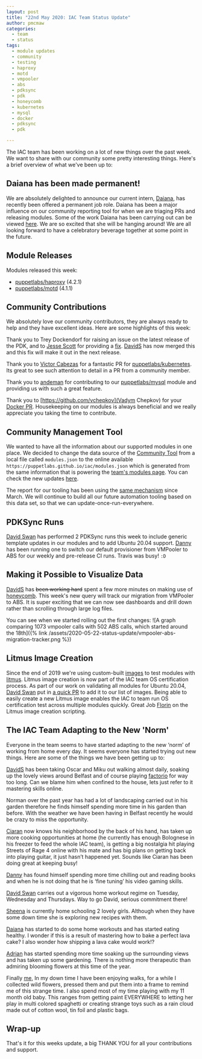 ```yaml
---
layout: post
title: "22nd May 2020: IAC Team Status Update"
author: pmcmaw
categories:
  - team
  - status
tags:
  - module updates
  - community
  - testing
  - haproxy
  - motd
  - vmpooler
  - abs
  - pdksync
  - pdk
  - honeycomb
  - kubernetes
  - mysql
  - docker
  - pdksync
  - pdk

---
```

The IAC team has been working on a lot of new things over the past week. We want to share with our community some pretty interesting things. Here's a brief overview of what we've been up to:

## Daiana has been made permanent!

We are absolutely delighted to announce our current intern, [Daiana](https://github.com/daianamezdrea), has recently been offered a permanent job role. Daiana has been a major influence on our community reporting tool for when we are triaging PRs and releasing modules. Some of the work Daiana has been carrying out can be viewed [here](https://github.com/puppetlabs/community_management/pull/22/). We are so excited that she will be hanging around! We are all looking forward to have a celebratory beverage together at some point in the future.

## Module Releases

Modules released this week:
- [puppetlabs/haproxy](https://github.com/puppetlabs/puppetlabs-haproxy) (4.2.1)
- [puppetlabs/motd](https://github.com/puppetlabs/puppetlabs-motd) (4.1.1)

## Community Contributions

We absolutely love our community contributors, they are always ready to help and they have excellent ideas. Here are some highlights of this week:

Thank you to Trey Dockendorf for raising an issue on the latest release of the PDK, and to [Jesse Scott](https://github.com/scotje) for providing a [fix](https://github.com/puppetlabs/pdk/pull/883). [DavidS](https://github.com/DavidS) has now merged this and this fix will make it out in the next release.

Thank you to [Victor Cabezas](https://github.com/Wiston999) for a fantastic PR for [puppetlabs/kubernetes](https://github.com/puppetlabs/puppetlabs-kubernetes). Its great to see such attention to detail in a PR from a community member.

Thank you to [andeman](https://github.com/andeman) for contributing to our [puppetlabs/mysql](https://github.com/puppetlabs/puppetlabs-mysql) module and providing us with such a great feature.

Thank you to [https://github.com/vchepkov](Vadym Chepkov) for your [Docker PR](https://github.com/puppetlabs/puppetlabs-docker/pull/613). Housekeeping on our modules is always beneficial and we really appreciate you taking the time to contribute.

## Community Management Tool

We wanted to have all the information about our supported modules in one place. We decided to change the data source of the [Community Tool](https://puppetlabs.github.io/community_management/) from a local file called `modules.json` to the online available `https://puppetlabs.github.io/iac/modules.json` which is generated from the same information that is powering the [team's modules page](https://puppetlabs.github.io/iac/modules/). You can check the new updates [here](https://github.com/puppetlabs/community_management/pull/22).

The report for our tooling has been using the [same mechanism](https://github.com/puppetlabs/community_management/pull/12) since March. We will continue to build all our future automation tooling based on this data set, so that we can update-once-run-everywhere.

## PDKSync Runs

[David Swan](https://github.com/david22swan) has performed 2 PDKSync runs this week to include generic template updates in our modules and to add Ubuntu 20.04 support. [Danny](https://github.com/carabasdaniel) has been running one to switch our default provisioner from VMPooler to ABS for our weekly and pre-release CI runs. Travis was busy! `:D`

## Making it Possible to Visualize Data

[DavidS](https://github.com/DavidS) has <del>been working hard</del> spent a few more minutes on making use of [honeycomb](https://honeycomb.io/). This week's new query will track our migration from VMPooler to ABS. It is super exciting that we can now see dashboards and drill down rather than scrolling through large log files.

You can see when we started rolling out the first changes:
![A graph comparing 1073 vmpooler calls with 502 ABS calls, which started around the 18th]({% link /assets/2020-05-22-status-update/vmpooler-abs-migration-tracker.png %})

## Litmus Image Creation

Since the end of 2019 we're using custom-built [images](https://github.com/puppetlabs/litmusimage) to test modules with [litmus](https://github.com/puppetlabs/puppet_litmus). Litmus image creation is now part of the IAC team OS certification process. As part of our work on validating all modules for Ubuntu 20.04, [David Swan](https://github.com/david22swan) put in [a quick PR](https://github.com/puppetlabs/litmusimage/pull/23/files) to add it to our list of images. Being able to easily create a new Litmus image enables the IAC to team run OS certification test across multiple modules quickly. Great Job [Florin](https://github.com/florindragos) on the Litmus image creation scripting.

## The IAC Team Adapting to the New 'Norm'

Everyone in the team seems to have started adapting to the new ‘norm’ of working from home every day. It seems everyone has started trying out new things. Here are some of the things we have been getting up to:

[DavidS](https://github.com/DavidS) has been taking Oscar and Miku out walking almost daily, soaking up the lovely views around Belfast and of course playing [factorio](https://factorio.com/) for way too long. Can we blame him when confined to the house, lets just refer to it mastering skills online.

Norman over the past year has had a lot of landscaping carried out in his garden therefore he finds himself spending more time in his garden than before. With the weather we have been having in Belfast recently he would be crazy to miss the opportunity.

[Ciaran](https://github.com/sanfrancrisko) now knows his neighborhood by the back of his hand, has taken up more cooking opportunities at home (he currently has enough Bolognese in his freezer to feed the whole IAC team), is getting a big nostalgia hit playing Streets of Rage 4 online with his mate and has big plans on getting back into playing guitar, it just hasn’t happened yet. Sounds like Ciaran has been doing great at keeping busy!

[Danny](https://github.com/carabasdaniel) has found himself spending more time chilling out and reading books and when he is not doing that he is ‘fine tuning’ his video gaming skills.

[David Swan](https://github.com/david22swan) carries out a vigorous home workout regime on Tuesday, Wednesday and Thursdays. Way to go David, serious commitment there!

[Sheena](https://github.com/sheenaajay) is currently home schooling 2 lovely girls. Although when they have some down time she is exploring new recipes with them.

[Daiana](https://github.com/daianamezdrea) has started to do some home workouts and has started eating healthy. I wonder if this is a result of mastering how to bake a perfect lava cake? I also wonder how shipping a lava cake would work!?

[Adrian](https://github.com/adrianiurca) has started spending more time soaking up the surrounding views and has taken up some gardening. There is nothing more therapeutic than admiring blooming flowers at this time of the year.

Finally [me](https://github.com/pmcmaw), In my down time I have been enjoying walks, for a while I collected wild flowers,  pressed them and put them into a frame to remind me of this strange time. I also spend most of my time playing with my 11 month old baby. This ranges from getting paint EVERYWHERE to letting her play in multi colored spaghetti or creating strange toys such as a rain cloud made out of cotton wool, tin foil and plastic bags.

## Wrap-up

That's it for this weeks update, a big THANK YOU for all your contributions and support.
